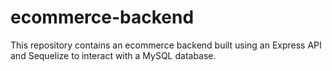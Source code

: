 # ecommerce-backend
This repository contains an ecommerce backend built using an Express API and Sequelize to interact with a MySQL database.
